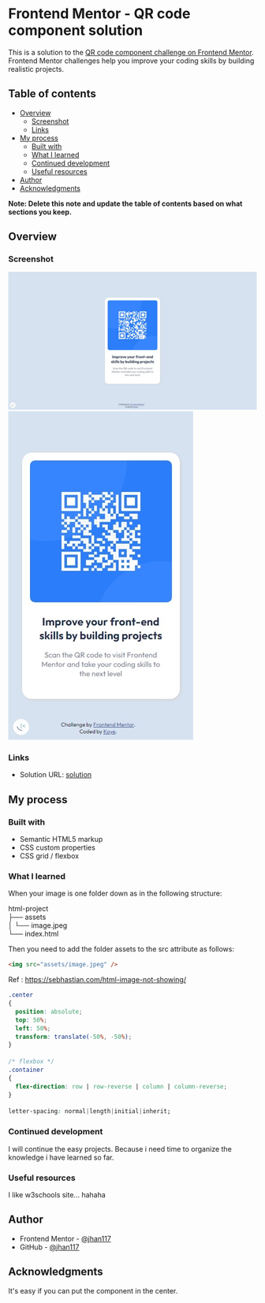 # Frontend Mentor - QR code component solution

This is a solution to the [QR code component challenge on Frontend Mentor](https://www.frontendmentor.io/challenges/qr-code-component-iux_sIO_H). Frontend Mentor challenges help you improve your coding skills by building realistic projects.

## Table of contents

- [Overview](#overview)
  - [Screenshot](#screenshot)
  - [Links](#links)
- [My process](#my-process)
  - [Built with](#built-with)
  - [What I learned](#what-i-learned)
  - [Continued development](#continued-development)
  - [Useful resources](#useful-resources)
- [Author](#author)
- [Acknowledgments](#acknowledgments)

**Note: Delete this note and update the table of contents based on what sections you keep.**

## Overview

### Screenshot

![alt desktop design](images/desktop-design.jpg)
![alt desktop design](images/mobile-design.jpg)

### Links

- Solution URL: [solution](https://www.frontendmentor.io/solutions/qr-code-pages-using-css-position-and-transform-bKkcYkyZT)

## My process

### Built with

- Semantic HTML5 markup
- CSS custom properties
- CSS grid / flexbox

### What I learned

When your image is one folder down as in the following structure:

html-project  
├── assets  
│        └── image.jpeg  
└── index.html  

Then you need to add the folder assets to the src attribute as follows:

```html
<img src="assets/image.jpeg" />
```
Ref : https://sebhastian.com/html-image-not-showing/

```css
.center
{
  position: absolute;
  top: 50%;
  left: 50%;
  transform: translate(-50%, -50%);
}

/* flexbox */
.container
{
  flex-direction: row | row-reverse | column | column-reverse;
}   
   
letter-spacing: normal|length|initial|inherit;
```

### Continued development

I will continue the easy projects. Because i need time to organize the knowledge i have learned so far.

### Useful resources

I like w3schools site... hahaha

## Author

- Frontend Mentor - [@jhan117](https://www.frontendmentor.io/profile/jhan117)
- GitHub - [@jhan117](https://github.com/jhan117)

## Acknowledgments

It's easy if you can put the component in the center.

